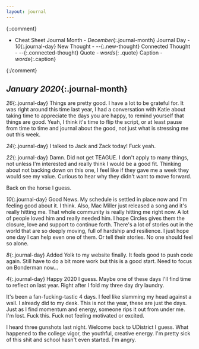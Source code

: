 ```yaml
---
layout: journal
---
```


{::comment}
- Cheat Sheet
    Journal Month - *December*{:.journal-month}
    Journal Day - *10*{:.journal-day}
    New Thought - *--*{:.new-thought}
    Connected Thought - *--*{:.connected-thought}
    Quote - *words*{: .quote}
    Caption - *words*{:.caption}

{:/comment}
## *January 2020*{:.journal-month}

*26*{:.journal-day} Things are pretty good. I have a lot to be grateful for. It was right around this time last year, I had a conversation with Katie about taking time to appreciate the days you are happy, to remind yourself that things are good. Yeah, I think it's time to flip the script, or at least pause from time to time and journal about the good, not just what is stressing me out this week.

*24*{:.journal-day} I talked to Jack and Zack today! Fuck yeah.

*22*{:.journal-day} Damn. Did not get TEAGUE. I don't apply to many things, not unless I'm interested and really think I would be a good fit. Thinking about not backing down on this one, I feel like if they gave me a week they would see my value. Curious to hear why they didn't want to move forward.

Back on the horse I guess.

*10*{:.journal-day} Good News. My schedule is settled in place now and I'm feeling good about it. I think. Also, Mac Miller just released a song and it's really hitting me. That whole community is really hitting me right now. A lot of people loved him and really needed him. I hope Circles gives them the closure, love and support to continue forth. There's a lot of stories out in the world that are so deeply moving, full of hardship and resilience. I just hope one day I can help even one of them. Or tell their stories. No one should feel so alone.

*8*{:.journal-day} Added Yolk to my website finally. It feels good to push code again. Still have to do a bit more work but this is a good start. Need to focus on Bonderman now...

*4*{:.journal-day} Happy 2020 I guess. Maybe one of these days I'll find time to reflect on last year. Right after I fold my three day dry laundry. 

It's been a fan-fucking-tastic 4 days. I feel like slamming my head against a wall. I already did to my desk. This is not the year, these are just the days. Just as I find momentum and energy, someone rips it out from under me. I'm lost. Fuck this. Fuck not feeling motivated or excited. 

I heard three gunshots last night. Welcome back to UDistrict I guess. What happened to the college vigor, the youthful, creative energy. I'm pretty sick of this shit and school hasn't even started. I'm angry.